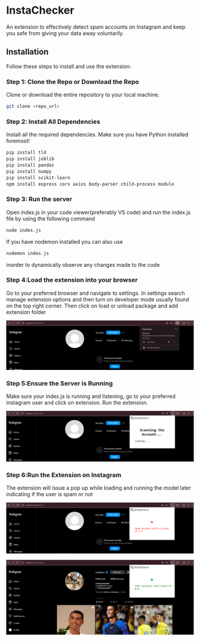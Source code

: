 # InstaChecker

An extension to effectively detect spam accounts on Instagram and keep you safe from giving your data away voluntarily.

## Installation

Follow these steps to install and use the extension:

### Step 1: Clone the Repo or Download the Repo

Clone or download the entire repository to your local machine.

```bash
git clone <repo_url>
```

### Step 2: Install All Dependencies
Install all the required dependencies. Make sure you have Python installed foremost!
```bash
pip install tld
pip install joblib
pip install pandas
pip install numpy
pip install scikit-learn
npm install express cors axios body-parser child-process module
```
### Step 3: Run the server
Open index.js in your code viewer(preferably VS code) and run the index.js file by using the following command
```bash
node index.js
```
If you have nodemon installed you can also use 
```bash
nodemon index.js
```
inorder to dynamically observe any changes made to the code

### Step 4:Load the extension into your browser
Go to your preferred browser and navigate to settings. In settings search manage extension options and then turn on developer mode usually found on the top right corner. Then click on load or unload package and add extension folder 

![extension](./assests/extension.png)
<br>
### Step 5:Ensure the Server is Running
Make sure your index.js is running and listening, go to your preferred instagram user and click on extension. Run the extension.

![running](./assests/running.png)

### Step 6:Run the Extension on Instagram
The extension will issue a pop up while loading and running the model later indicating if the user is spam or not

![spam](./assests/spam.png)

![notspam](./assests/notspam.png)

